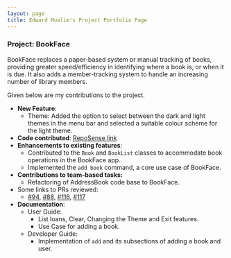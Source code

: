 ```yaml
---
layout: page
title: Edward Mualim's Project Portfolio Page
---
```


### Project: BookFace

BookFace replaces a paper-based system or manual tracking of books, providing greater speed/efficiency in identifying where a book is, or when it is due. It also adds a member-tracking system to handle an increasing number of library members.

Given below are my contributions to the project.

* **New Feature**:
  * Theme: Added the option to select between the dark and light themes in the menu bar and selected a suitable colour scheme for the light theme.
* **Code contributed**: [RepoSense link](https://nus-cs2103-ay2223s1.github.io/tp-dashboard/?search=edfernape&breakdown=true&sort=groupTitle&sortWithin=title&since=2022-09-16&timeframe=commit&mergegroup=&groupSelect=groupByRepos&checkedFileTypes=docs~functional-code~test-code~other)
* **Enhancements to existing features**:
  * Contributed to the `Book` and `BookList` classes to accommodate book operations in the BookFace app.
  * Implemented the `add book` command, a core use case of BookFace.
* **Contributions to team-based tasks:**
  * Refactoring of AddressBook code base to BookFace.
* Some links to PRs reviewed:
  * [#94](https://github.com/AY2223S1-CS2103-F14-4/tp/pull/94), [#88](https://github.com/AY2223S1-CS2103-F14-4/tp/pull/88), [#116](https://github.com/AY2223S1-CS2103-F14-4/tp/pull/116), [#117](https://github.com/AY2223S1-CS2103-F14-4/tp/pull/117)
* **Documentation**:
    * User Guide:
      * List loans, Clear, Changing the Theme and Exit features.
      * Use Case for adding a book.
    * Developer Guide:
      * Implementation of `add` and its subsections of adding a book and user.
